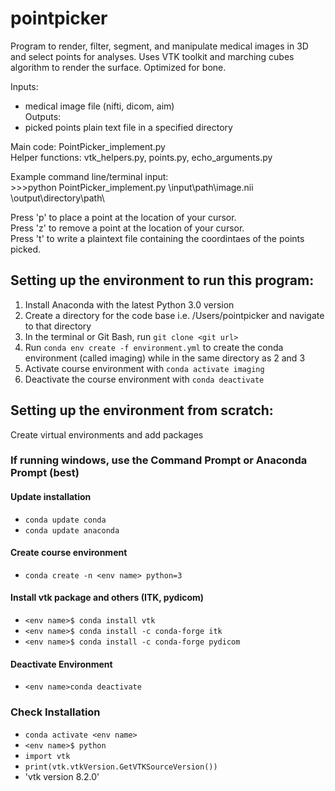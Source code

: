 # pointpicker
 Program to render, filter, segment, and manipulate medical images in 3D and select points for analyses.
 Uses VTK toolkit and marching cubes algorithm to render the surface. Optimized for bone.


 Inputs:  
  - medical image file (nifti, dicom, aim)  
 Outputs:  
  - picked points plain text file in a specified directory
 
 Main code: PointPicker_implement.py  
 Helper functions: vtk_helpers.py, points.py, echo_arguments.py  
 
 Example command line/terminal input:  
    >>>python PointPicker_implement.py \input\path\image.nii \output\directory\path\

Press 'p' to place a point at the location of your cursor.  
Press 'z' to remove a point at the location of your cursor.  
Press 't' to write a plaintext file containing the coordintaes of the points picked.  

## Setting up the environment to run this program:

1. Install Anaconda with the latest Python 3.0 version
2. Create a directory for the code base i.e. /Users/pointpicker and navigate to that directory
3. In the terminal or Git Bash, run `git clone <git url>`
4. Run `conda env create -f environment.yml` to create the conda environment (called imaging) while in the same directory as 2 and 3
5. Activate course environment with `conda activate imaging`
6. Deactivate the course environment with `conda deactivate`

## Setting up the environment from scratch:

Create virtual environments and add packages
  ### If running windows, use the Command Prompt or Anaconda Prompt (best)
  
  #### Update installation
  - `conda update conda`
  - `conda update anaconda`
  
  #### Create course environment
  - `conda create -n <env name> python=3`
  
  #### Install vtk package and others (ITK, pydicom)
  - `<env name>$ conda install vtk`
  - `<env name>$ conda install -c conda-forge itk`
  - `<env name>$ conda install -c conda-forge pydicom`
  
  #### Deactivate Environment
  - `<env name>conda deactivate`
  
  ### Check Installation
  - `conda activate <env name>`
  - `<env name>$ python`
  - `import vtk`
  - `print(vtk.vtkVersion.GetVTKSourceVersion())`
  - 'vtk version 8.2.0'
